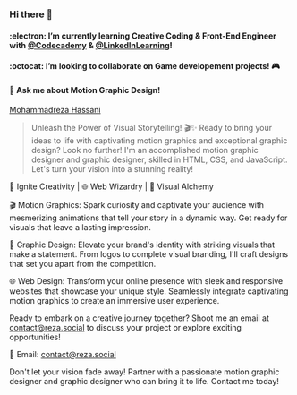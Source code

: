 
### Hi there 👋
#### :electron: I’m currently learning Creative Coding & Front-End Engineer with [@Codecademy](https://github.com/Codecademy) & [@LinkedInLearning](https://github.com/LinkedInLearning)!
#### :octocat: I’m looking to collaborate on Game developement projects! 🎮
#### 💬 Ask me about Motion Graphic Design!

<div class="badge-base LI-profile-badge" data-locale="en_US" data-size="large" data-theme="dark" data-type="HORIZONTAL" data-vanity="mrezah" data-version="v1"><a class="badge-base__link LI-simple-link" href="https://lb.linkedin.com/in/mrezah?trk=profile-badge">Mohammadreza Hassani</a></div>
              
              

>Unleash the Power of Visual Storytelling! 🎬✨
Ready to bring your ideas to life with captivating motion graphics and exceptional graphic design? Look no further! I'm an accomplished motion graphic designer and graphic designer, skilled in HTML, CSS, and JavaScript. Let's turn your vision into a stunning reality!

🎨 Ignite Creativity | 🌐 Web Wizardry | 💼 Visual Alchemy

🎬 Motion Graphics: Spark curiosity and captivate your audience with mesmerizing animations that tell your story in a dynamic way. Get ready for visuals that leave a lasting impression.

🎨 Graphic Design: Elevate your brand's identity with striking visuals that make a statement. From logos to complete visual branding, I'll craft designs that set you apart from the competition.

🌐 Web Design: Transform your online presence with sleek and responsive websites that showcase your unique style. Seamlessly integrate captivating motion graphics to create an immersive user experience.

Ready to embark on a creative journey together? Shoot me an email at contact@reza.social to discuss your project or explore exciting opportunities!

📧 Email: contact@reza.social

Don't let your vision fade away! Partner with a passionate motion graphic designer and graphic designer who can bring it to life. Contact me today!

<!--
**l2eza/l2eza** is a ✨ _special_ ✨ repository because its `README.md` (this file) appears on your GitHub profile.

Here are some ideas to get you started:

- 🔭 I’m currently working on ...
- 🌱 I’m currently learning ...
- 👯 I’m looking to collaborate on ...
- 🤔 I’m looking for help with ...
- 💬 Ask me about ...
- 📫 How to reach me: ...
- 😄 Pronouns: ...
- ⚡ Fun fact: ...
<script src="https://platform.linkedin.com/badges/js/profile.js" async defer type="text/javascript"></script>
-->
